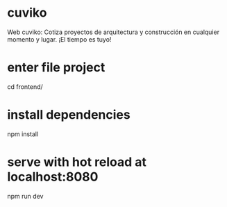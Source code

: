 # cuviko
Web cuviko: Cotiza proyectos de arquitectura y construcción en cualquier momento y lugar. ¡El tiempo es tuyo!

# enter file project
cd frontend/

# install dependencies
npm install

# serve with hot reload at localhost:8080
npm run dev